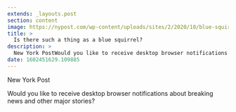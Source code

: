 ```yaml
--- 
extends: _layouts.post 
section: content 
image: https://nypost.com/wp-content/uploads/sites/2/2020/10/blue-squirrel-wp-thumb.jpg?quality=90&strip=all&w=1200 
title: > 
  Is there such a thing as a blue squirrel? 
description: > 
  New York PostWould you like to receive desktop browser notifications about breaking news and other major stories? 
date: 1602451629.109885 
--- 
```

New York Post

Would you like to receive desktop browser notifications about breaking news and other major stories?